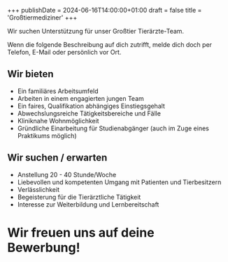 +++
publishDate = 2024-06-16T14:00:00+01:00
draft = false
title = 'Großtiermediziner'
+++

Wir suchen Unterstützung für unser Großtier Tierärzte-Team.

<!-- more -->

Wenn die folgende Beschreibung auf dich zutrifft, melde dich doch per Telefon, E-Mail oder persönlich vor Ort.

## Wir bieten

- Ein familiäres Arbeitsumfeld
- Arbeiten in einem engagierten jungen Team
- Ein faires, Qualifikation abhängiges Einstiegsgehalt
- Abwechslungsreiche Tätigkeitsbereiche und Fälle
- Kliniknahe Wohnmöglichkeit
- Gründliche Einarbeitung für Studienabgänger (auch im Zuge eines Praktikums möglich)

## Wir suchen / erwarten

- Anstellung 20 - 40 Stunde/Woche
- Liebevollen und kompetenten Umgang mit Patienten und Tierbesitzern
- Verlässlichkeit
- Begeisterung für die Tierärztliche Tätigkeit
- Interesse zur Weiterbildung und Lernbereitschaft

# Wir freuen uns auf deine Bewerbung!
